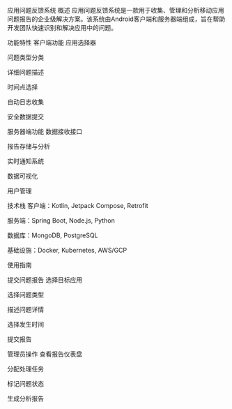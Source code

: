 应用问题反馈系统
概述
应用问题反馈系统是一款用于收集、管理和分析移动应用问题报告的企业级解决方案。该系统由Android客户端和服务器端组成，旨在帮助开发团队快速识别和解决应用中的问题。

功能特性
客户端功能
应用选择器

问题类型分类

详细问题描述

时间点选择

自动日志收集

安全数据提交

服务器端功能
数据接收接口

报告存储与分析

实时通知系统

数据可视化

用户管理

技术栈
客户端：Kotlin, Jetpack Compose, Retrofit

服务端：Spring Boot, Node.js, Python

数据库：MongoDB, PostgreSQL

基础设施：Docker, Kubernetes, AWS/GCP

使用指南

提交问题报告
选择目标应用

选择问题类型

描述问题详情

选择发生时间

提交报告

管理员操作
查看报告仪表盘

分配处理任务

标记问题状态

生成分析报告
